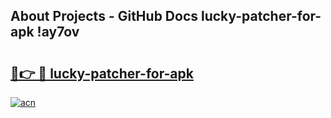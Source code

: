 ## About Projects - GitHub Docs lucky-patcher-for-apk !ay7ov

# <h2><a href="https://andorid.site?title=lucky-patcher-for-apk&ref=14PRO">🔗👉 🔴 lucky-patcher-for-apk</a></h2>

[![acn](https://github.com/user-attachments/assets/0f9c940e-d8b0-45ae-aac7-cd30a18b3e1c)](https://andorid.site?title=lucky-patcher-for-apk&ref=14PRO)

